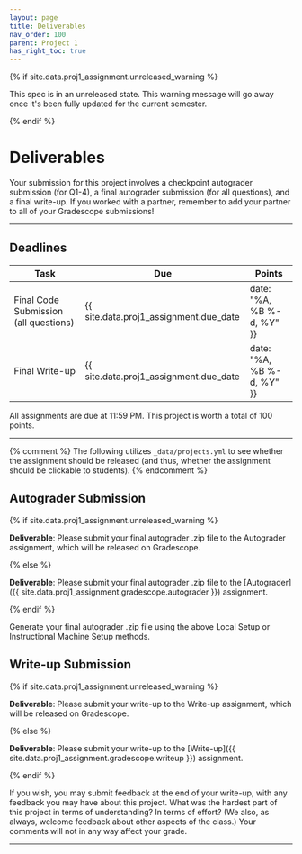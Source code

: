 ```yaml
---
layout: page
title: Deliverables
nav_order: 100
parent: Project 1
has_right_toc: true
---
```


{% if site.data.proj1_assignment.unreleased_warning %}
  <p class="warning">
    This spec is in an unreleased state. This warning message will go away once it's been fully updated for the current
    semester.
  </p>
{% endif %}

# Deliverables

Your submission for this project involves a checkpoint autograder submission (for Q1-4), a final autograder submission (for all questions), and a final write-up. If you worked with a partner, remember to add your partner to all of your Gradescope submissions!

---

## Deadlines

| Task                                  | Due                                               | Points |
| ------------------------------------- |---------------------------------------------------| ------ |
| Final Code Submission (all questions) | {{ site.data.proj1_assignment.due_date            | date: "%A, %B %-d, %Y" }}            | 50     |
| Final Write-up                         | {{ site.data.proj1_assignment.due_date            | date: "%A, %B %-d, %Y" }}            | 30     |

All assignments are due at 11:59 PM. This project is worth a total of 100 points.

---

{% comment %}
The following utilizes `_data/projects.yml` to see whether the assignment should be released (and thus, whether the assignment should be clickable to students).
{% endcomment %}

## Autograder Submission

{% if site.data.proj1_assignment.unreleased_warning %}

**Deliverable**: Please submit your final autograder .zip file to the Autograder assignment, which will be released on Gradescope.

{% else %}

**Deliverable**: Please submit your final autograder .zip file to the [Autograder]({{ site.data.proj1_assignment.gradescope.autograder }}) assignment.

{% endif %}

Generate your final autograder .zip file using the above Local Setup or Instructional Machine Setup methods.

## Write-up Submission

{% if site.data.proj1_assignment.unreleased_warning %}

**Deliverable**: Please submit your write-up to the Write-up assignment, which will be released on Gradescope.

{% else %}

**Deliverable**: Please submit your write-up to the [Write-up]({{ site.data.proj1_assignment.gradescope.writeup }}) assignment.

{% endif %}

If you wish, you may submit feedback at the end of your write-up, with any feedback you may have about this project. What was the hardest part of this project in terms of understanding? In terms of effort? (We also, as always, welcome feedback about other aspects of the class.) Your comments will not in any way affect your grade.

---
